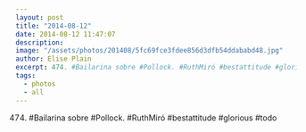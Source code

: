 ```yaml
---
layout: post
title: "2014-08-12"
date: 2014-08-12 11:47:07
description: 
image: "/assets/photos/201408/5fc69fce3fdee856d3dfb54ddababd48.jpg"
author: Elise Plain
excerpt: 474. #Bailarina sobre #Pollock. #RuthMiró #bestattitude #glorious #todo
tags: 
  - photos
  - all
---
```


474. #Bailarina sobre #Pollock. #RuthMiró #bestattitude #glorious #todo
<p></p>
